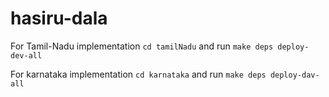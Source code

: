 # hasiru-dala
For Tamil-Nadu implementation `cd tamilNadu` and run `make deps deploy-dev-all`

For karnataka implementation `cd karnataka` and run `make deps deploy-dav-all` 
